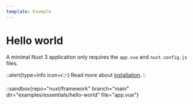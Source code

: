 ```yaml
---
template: Example
---
```


# Hello world

A minimal Nuxt 3 application only requires the `app.vue` and `nuxt.config.js` files.

::alert{type=info icon=👉}
Read more about [installation](/getting-started/installation).
::

::sandbox{repo="nuxt/framework" branch="main" dir="examples/essentials/hello-world" file="app.vue"}
